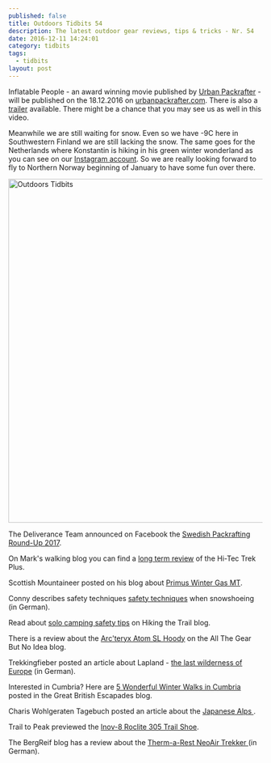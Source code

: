 ```yaml
---
published: false
title: Outdoors Tidbits 54
description: The latest outdoor gear reviews, tips & tricks - Nr. 54
date: 2016-12-11 14:24:01
category: tidbits
tags:
  - tidbits
layout: post
---
```


Inflatable People - an award winning movie published by [Urban Packrafter](https://www.facebook.com/urbanpackrafter/ "Urban Packrafter") - will be published on the 18.12.2016 on [urbanpackrafter.com](http://urbanpackrafter.com "UrbanPackrafter.com"). There is also a [trailer](http://urbanpackrafter.com/Together-on-Voxnan "trailer") available. There might be a chance that you may see us as well in this video.

Meanwhile we are still waiting for snow. Even so we have -9C here in Southwestern Finland we are still lacking the snow. The same goes for the Netherlands where Konstantin is hiking in his green winter wonderland as you can see on our [Instagram account](https://www.instagram.com/hikeventures/ "Instagram account"). So we are really looking forward to fly to Northern Norway beginning of January to have some fun over there.

<a data-flickr-embed="true"  href="https://www.flickr.com/photos/90204224@N07/15913311563/in/album-72157650525740543/" title="Outdoors Tidbits"><img src="https://c4.staticflickr.com/8/7379/15913311563_d6e21d4d1c_b.jpg" width="1024" height="680" alt="Outdoors Tidbits"></a><script async src="//embedr.flickr.com/assets/client-code.js" charset="utf-8"></script>

<!--more-->

The Deliverance Team announced on Facebook the [Swedish Packrafting Round-Up 2017](https://www.facebook.com/498403573591557/posts/1124487177649857 "Today at 11.39 It is on! #swedishpackraftroundup Check out the event and details at the 'PACKRAFTING IN SWEDEN' Facebook... The Deliverance Team The Deliverance Team (Facebook)").

On Mark's walking blog you can find a [long term review](https://markswalkingblog.wordpress.com/2016/12/10/long-term-review-of-the-hi-tec-trek-plus/ "Yesterday at 15.46 Long term review of the Hi-Tec Trek Plus markswalkingblog Mark's walking blog") of the Hi-Tec Trek Plus.

Scottish Mountaineer posted on his blog about [Primus Winter Gas MT](http://scottishmountaineer.com/primus-winter-gas/ "Friday, 9 December 2016 at 13.29 Primus Winter Gas MT Scottish Mountaineer").

Conny describes safety techniques [safety techniques](http://diestreunerin.at/schneeschuhwandern-technik-sicher-und-effektiv-durch-den-schnee/ "Friday, 9 December 2016 at 11.47 Schneeschuhwandern – Technik – sicher und effektiv durch den Schnee conny Home") when snowshoeing (in German).

Read about [solo camping safety tips](http://www.hikingthetrail.com/2016/12/solo-camping-safety-tips/ "Tuesday, 6 December 2016 at 18.22 Solo Camping Safety Tips admin Hiking The Trail") on Hiking the Trail blog.

There is a review about the [Arc'teryx Atom SL Hoody](http://allthegearbutnoidea.blogspot.com/2016/12/gear-review-arcteryx-atom-sl-hoody.html "Monday, 5 December 2016 at 23.30 Gear Review: Arc'teryx Atom SL Hoody Dave Chick All The Gear But No Idea") on the All The Gear But No Idea blog.

Trekkingfieber posted an article about Lapland - [the last wilderness of Europe](http://www.trekkingfieber.de/2016/12/05/abenteuer-lappland-die-letzte-wildnis-europas/ "Monday, 5 December 2016 at 4.16 Abenteuer Lappland - die letzte Wildnis Europas www.trekkingfieber.de Blog Feed") (in German).

Interested in Cumbria? Here are [5 Wonderful Winter Walks in Cumbria](http://cumbrianrambler.blogspot.com/2016/12/5-wonderful-winter-walks-in-cumbria.html "Monday, 5 December 2016 at 11.01 5 Wonderful Winter Walks in Cumbria noreply@blogger.com (Cumbrian Rambler) Great British Escapades") posted in the Great British Escapades blog.

Charis Wohlgeraten Tagebuch posted an article about the [Japanese Alps ](http://blog.wohlgeraten.de/die-japanischen-alpen-zwischen-gipfelglueck-und-reisfeldern/ "Monday, 5 December 2016 at 4.12 Die Japanischen Alpen – Zwischen Gipfelglück und Reisfeldern Charis Wohlgeraten Tagebuch").

Trail to Peak previewed the [Inov-8 Roclite 305 Trail Shoe](https://trailtopeak.com/2016/12/06/gear-preview-inov-8-roclite-305-trail-shoe/ "Wednesday, 7 December 2016 at 5.41 Gear Preview: Inov-8 Roclite 305 Trail Shoe Trail to Peak").

The BergReif blog has a review about the [Therm-a-Rest NeoAir Trekker ](http://www.bergreif.de/2016/12/05/therm-a-rest-neoair-trekker-test/ "Monday, 5 December 2016 at 19.58 Therm-a-Rest NeoAir Trekker Test Alex BergReif")(in German).
